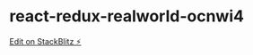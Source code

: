 # react-redux-realworld-ocnwi4

[Edit on StackBlitz ⚡️](https://stackblitz.com/edit/react-redux-realworld-ocnwi4)